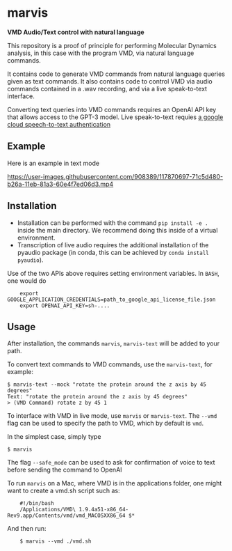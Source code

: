 # marvis
**VMD Audio/Text control with natural language**

This repository is a proof of principle for performing Molecular Dynamics analysis, in this case with the program VMD, via natural language commands.

It contains code to generate VMD commands from natural language queries given as text commands. 
It also contains code to control VMD via audio commands contained in a .wav recording, and via a live speak-to-text interface.

Converting text queries into VMD commands requires an OpenAI API key that allows access to the GPT-3 model.
Live speak-to-text requies [a google cloud speech-to-text authentication](https://googleapis.dev/python/speech/latest/index.html#quick-start)

## Example
Here is an example in text mode


https://user-images.githubusercontent.com/908389/117870697-71c5d480-b26a-11eb-81a3-60e4f7ed06d3.mp4



## Installation
- Installation can be performed with the command `pip install -e .` inside the main directory. We recommend doing this inside of a virtual environment.
- Transcription of live audio requires the additional installation of the pyaudio package (in conda, this can be achieved by `conda install pyaudio`).

Use of the two APIs above requires setting environment variables. In `BASH`, one would do

        export GOOGLE_APPLICATION_CREDENTIALS=path_to_google_api_license_file.json
        export OPENAI_API_KEY=sh-....

## Usage
After installation, the commands `marvis`, `marvis-text` will be added to your path. 

To convert text commands to VMD commands, use the `marvis-text`, for example:

    $ marvis-text --mock "rotate the protein around the z axis by 45 degrees"
    Text: "rotate the protein around the z axis by 45 degrees"
    > (VMD Command) rotate z by 45 1

To interface with VMD in live mode, use `marvis` or `marvis-text`. The `--vmd` flag can be used to specify the path to VMD, which by default is `vmd`. 

In the simplest case, simply type 

    $ marvis 

The flag `--safe_mode` can be used to ask for confirmation of voice to text before sending the command to OpenAI

To run `marvis` on a Mac, where VMD is in the applications folder, one might want to create a vmd.sh script such as:

        #!/bin/bash
        /Applications/VMD\ 1.9.4a51-x86_64-Rev9.app/Contents/vmd/vmd_MACOSXX86_64 $*

And then run:

        $ marvis --vmd ./vmd.sh 
